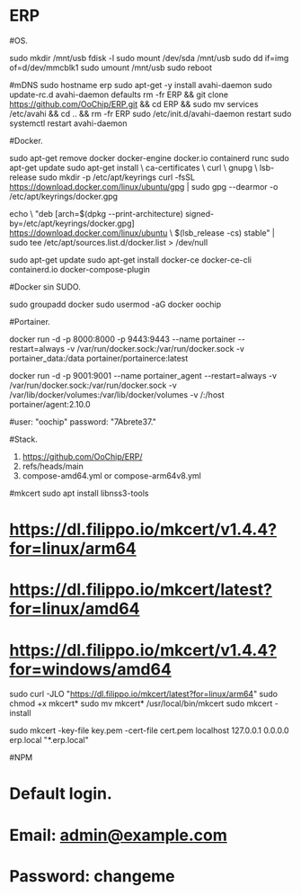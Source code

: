 # ERP

#OS.

sudo mkdir /mnt/usb
fdisk -l
sudo mount /dev/sda /mnt/usb
sudo dd if=img of=d/dev/mmcblk1
sudo umount /mnt/usb
sudo reboot

#mDNS
sudo hostname erp
sudo apt-get -y install avahi-daemon
sudo update-rc.d avahi-daemon defaults
rm -fr ERP && git clone https://github.com/OoChip/ERP.git && cd ERP && sudo mv services /etc/avahi && cd .. && rm -fr ERP
sudo /etc/init.d/avahi-daemon restart
sudo systemctl restart avahi-daemon

#Docker.

sudo apt-get remove docker docker-engine docker.io containerd runc
sudo apt-get update
sudo apt-get install \ ca-certificates \ curl \ gnupg \ lsb-release
sudo mkdir -p /etc/apt/keyrings
curl -fsSL https://download.docker.com/linux/ubuntu/gpg | sudo gpg --dearmor -o /etc/apt/keyrings/docker.gpg

echo \ "deb [arch=$(dpkg --print-architecture) signed-by=/etc/apt/keyrings/docker.gpg] https://download.docker.com/linux/ubuntu \ $(lsb_release -cs) stable" | sudo tee /etc/apt/sources.list.d/docker.list > /dev/null

sudo apt-get update
sudo apt-get install docker-ce docker-ce-cli containerd.io docker-compose-plugin

#Docker sin SUDO.

sudo groupadd docker
sudo usermod -aG docker oochip

#Portainer.

docker run -d -p 8000:8000 -p 9443:9443 --name portainer --restart=always -v /var/run/docker.sock:/var/run/docker.sock -v portainer_data:/data portainer/portainerce:latest

docker run -d -p 9001:9001 --name portainer_agent --restart=always -v /var/run/docker.sock:/var/run/docker.sock -v /var/lib/docker/volumes:/var/lib/docker/volumes -v /:/host portainer/agent:2.10.0

#user: "oochip" password: "7Abrete37."

#Stack.

1. https://github.com/OoChip/ERP/
2. refs/heads/main
3. compose-amd64.yml or compose-arm64v8.yml

#mkcert
sudo apt install libnss3-tools

# https://dl.filippo.io/mkcert/v1.4.4?for=linux/arm64
# https://dl.filippo.io/mkcert/latest?for=linux/amd64
# https://dl.filippo.io/mkcert/v1.4.4?for=windows/amd64

sudo curl -JLO "https://dl.filippo.io/mkcert/latest?for=linux/arm64"
sudo chmod +x mkcert*
sudo mv mkcert* /usr/local/bin/mkcert
sudo mkcert -install

sudo mkcert -key-file key.pem -cert-file cert.pem localhost 127.0.0.1 0.0.0.0 erp.local "*.erp.local"

#NPM
#  Default login. 
#   Email: admin@example.com
#   Password: changeme



